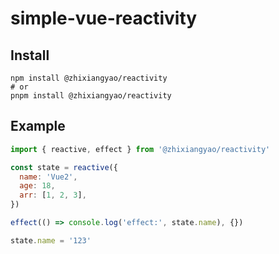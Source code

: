 # simple-vue-reactivity

## Install

```shell
npm install @zhixiangyao/reactivity
# or
pnpm install @zhixiangyao/reactivity
```

## Example

```js
import { reactive, effect } from '@zhixiangyao/reactivity'

const state = reactive({
  name: 'Vue2',
  age: 18,
  arr: [1, 2, 3],
})

effect(() => console.log('effect:', state.name), {})

state.name = '123'
```
